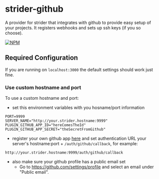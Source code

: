 strider-github
==============

A provider for strider that integrates with github to provide easy setup of
your projects. It registers webhooks and sets up ssh keys (if you so choose).

[![NPM](https://nodei.co/npm/strider-github.png)](https://nodei.co/npm/strider-github/)

## Required Configuration

If you are running on `localhost:3000` the default settings should work just fine.

### Use custom hostname and port

To use a custom hostname and port:

- set this environment variables with you hosname/port information

```
PORT=9999
SERVER_NAME="http://your.strider.hostname:9999"
PLUGIN_GITHUB_APP_ID="hereComesTheId"
PLUGIN_GITHUB_APP_SECRET="theSecretFromGithub"
```

- register your own github app [here](https://github.com/settings/applications/new) and set authentication URL your server's hostname:port + `/auth/github/callback`, for example:

```
http://your.strider.hostname:9999/auth/github/callback
```

- also make sure your github profile has a public email set
  * Go to https://github.com/settings/profile and select an email under "Public email".
